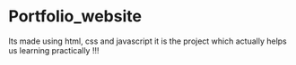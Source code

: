 # Portfolio_website
Its made using html, css and javascript
it is the project which actually helps us learning practically !!!
